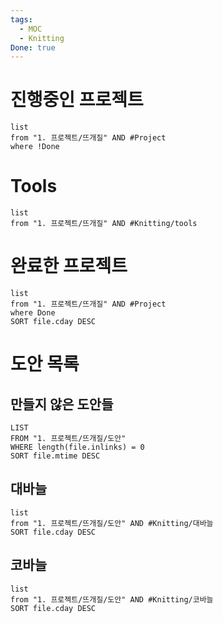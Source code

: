 ```yaml
---
tags:
  - MOC
  - Knitting
Done: true
---
```

# 진행중인 프로젝트
```dataview
list
from "1. 프로젝트/뜨개질" AND #Project
where !Done
```
# Tools
```dataview
list
from "1. 프로젝트/뜨개질" AND #Knitting/tools
```
# 완료한 프로젝트
```dataview
list
from "1. 프로젝트/뜨개질" AND #Project
where Done
SORT file.cday DESC
```
# 도안 목록
## 만들지 않은 도안들
```dataview
LIST
FROM "1. 프로젝트/뜨개질/도안"
WHERE length(file.inlinks) = 0
SORT file.mtime DESC
```
## 대바늘
```dataview
list
from "1. 프로젝트/뜨개질/도안" AND #Knitting/대바늘
SORT file.cday DESC
```
## 코바늘
```dataview
list
from "1. 프로젝트/뜨개질/도안" AND #Knitting/코바늘
SORT file.cday DESC
```